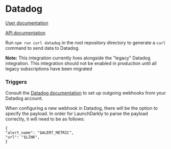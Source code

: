# Datadog

[User documentation](https://docs.launchdarkly.com/integrations/datadog)

[API documentation](https://docs.datadoghq.com/api/?lang=bash#events)

Run `npm run curl datadog` in the root repository directory to generate a `curl` command to send data to Datadog.


**Note:** This integration currently lives alongside the "legacy" Datadog integration. This integration should not be enabled in production until all legacy subscriptions have been migrated

### Triggers

Consult the [Datadog documentation](https://docs.datadoghq.com/integrations/webhooks/) to set up outgoing webhooks from your Datadog account.

When configuring a new webhook in Datadog, there will be the option to specify the payload. In order for LaunchDarkly to parse the payload correctly, it will need to be as follows:
```
{
"alert_name": "$ALERT_METRIC",
"url": "$LINK",
}
```
